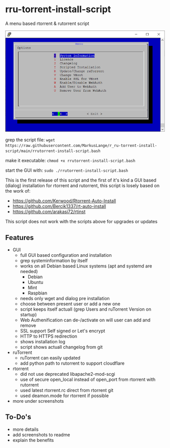 # rru-torrent-install-script
A menu based rtorrent &amp; rutorrent script

![Logo](https://github.com/MarkusLange/r_ru-torrent-install-script/blob/main/screenshots/menu.PNG)

grep the script file:
`wget https://raw.githubusercontent.com/MarkusLange/r_ru-torrent-install-script/main/rrutorrent-install-script.bash`

make it executable:
`chmod +x rrutorrent-install-script.bash`

start the GUI with:
`sudo ./rrutorrent-install-script.bash`

This is the first release of this script and the first of it's kind a GUI based (dialog) installation for rtorrent and rutorrent, this script is losely based on the work of:
- https://github.com/Kerwood/Rtorrent-Auto-Install
- https://github.com/Bercik1337/rt-auto-install
- https://github.com/arakasi72/rtinst

This script does not work with the scripts above for upgrades or updates

## Features ##
- GUI
  - full GUI based configuration and installation
  - grep systeminformation by itself
  - works on all Debian based Linux systems (apt and systemd are needed)
    - Debian
    - Ubuntu
    - Mint
    - Raspbian
  - needs only wget and dialog pre installation
  - choose between present user or add a new one
  - script keeps itself actuall (grep Users and ruTorrent Version on startup)
  - Web Authenification can de-/activate on will user can add and remove
  - SSL support Self signed or Let's encrypt
  - HTTP to HTTPS redirection
  - shows installation log
  - script shows actuall changelog from git
- ruTorrent
  - ruTorrent can easily updated
  - add python path to rutorrent to support cloudflare
- rtorrent
  - did not use deprecated libapache2-mod-scgi
  - use of secure open_local instead of open_port from rtorrent with rutorrent
  - used latest rtorrent.rc direct from rtorrent git
  - used deamon.mode for rtorrent if possible
- more under screenshots

## To-Do's ##
- more details
- add screenshots to readme
- explain the benefits
